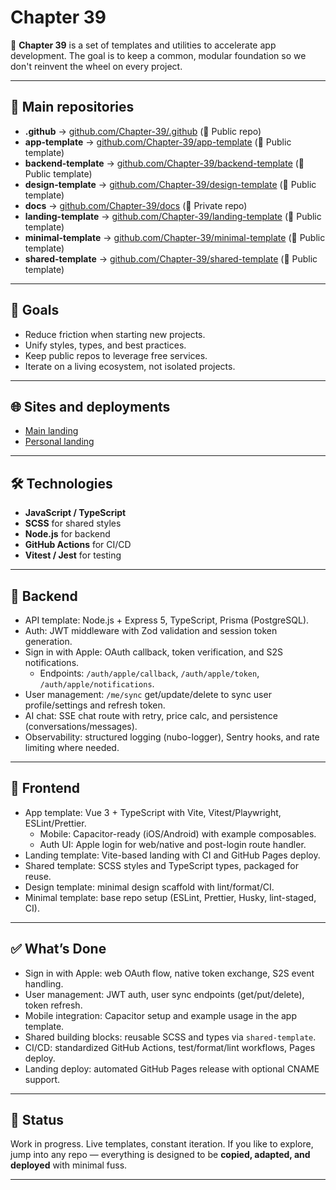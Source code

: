 # Chapter 39

🚀 **Chapter 39** is a set of templates and utilities to accelerate app development.
The goal is to keep a common, modular foundation so we don't reinvent the wheel on every project.

---

## 🔹 Main repositories

- **.github** → [github.com/Chapter-39/.github](https://github.com/Chapter-39/.github) (🪿 Public repo)
- **app-template** → [github.com/Chapter-39/app-template](https://github.com/Chapter-39/app-template) (🦆 Public template)
- **backend-template** → [github.com/Chapter-39/backend-template](https://github.com/Chapter-39/backend-template) (🦆 Public template)
- **design-template** → [github.com/Chapter-39/design-template](https://github.com/Chapter-39/design-template) (🦆 Public template)
- **docs** → [github.com/Chapter-39/docs](https://github.com/Chapter-39/docs) (🦉 Private repo)
- **landing-template** → [github.com/Chapter-39/landing-template](https://github.com/Chapter-39/landing-template) (🦆 Public template)
- **minimal-template** → [github.com/Chapter-39/minimal-template](https://github.com/Chapter-39/minimal-template) (🦆 Public template)
- **shared-template** → [github.com/Chapter-39/shared-template](https://github.com/Chapter-39/shared-template) (🦆 Public template)

---

## 🎯 Goals

- Reduce friction when starting new projects.
- Unify styles, types, and best practices.
- Keep public repos to leverage free services.
- Iterate on a living ecosystem, not isolated projects.

---

## 🌐 Sites and deployments

- [Main landing](https://c39.vasa.me)
- [Personal landing](https://vasa.me)

---

## 🛠️ Technologies

- **JavaScript / TypeScript**
- **SCSS** for shared styles
- **Node.js** for backend
- **GitHub Actions** for CI/CD
- **Vitest / Jest** for testing

---

## 🧰 Backend

- API template: Node.js + Express 5, TypeScript, Prisma (PostgreSQL).
- Auth: JWT middleware with Zod validation and session token generation.
- Sign in with Apple: OAuth callback, token verification, and S2S notifications.
  - Endpoints: `/auth/apple/callback`, `/auth/apple/token`, `/auth/apple/notifications`.
- User management: `/me/sync` get/update/delete to sync user profile/settings and refresh token.
- AI chat: SSE chat route with retry, price calc, and persistence (conversations/messages).
- Observability: structured logging (nubo-logger), Sentry hooks, and rate limiting where needed.

---

## 🎨 Frontend

- App template: Vue 3 + TypeScript with Vite, Vitest/Playwright, ESLint/Prettier.
  - Mobile: Capacitor-ready (iOS/Android) with example composables.
  - Auth UI: Apple login for web/native and post-login route handler.
- Landing template: Vite-based landing with CI and GitHub Pages deploy.
- Shared template: SCSS styles and TypeScript types, packaged for reuse.
- Design template: minimal design scaffold with lint/format/CI.
- Minimal template: base repo setup (ESLint, Prettier, Husky, lint-staged, CI).

---

## ✅ What’s Done

- Sign in with Apple: web OAuth flow, native token exchange, S2S event handling.
- User management: JWT auth, user sync endpoints (get/put/delete), token refresh.
- Mobile integration: Capacitor setup and example usage in the app template.
- Shared building blocks: reusable SCSS and types via `shared-template`.
- CI/CD: standardized GitHub Actions, test/format/lint workflows, Pages deploy.
- Landing deploy: automated GitHub Pages release with optional CNAME support.

---

## 📌 Status

Work in progress. Live templates, constant iteration.
If you like to explore, jump into any repo — everything is designed to be **copied, adapted, and deployed** with minimal fuss.

---
